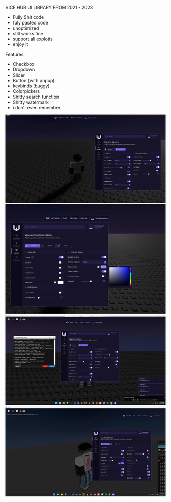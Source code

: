 VICE HUB UI LIBRARY FROM 2021 - 2023
- Fully Shit code
- fuly pasted code
- unoptimized
- still works fine
- support all explotis
- enjoy it


Features:
- Checkbox
- Dropdown
- Slider
- Button (with popup)
- keybinds (buggy)
- Colorpickers
- Shitty search function
- Shitty watermark
- i don't even remember


![Alt text](images/ss1.png?raw=true "Title")
![Alt text](images/ss2.png?raw=true "Title")
![Alt text](images/ss3.png?raw=true "Title")
![Alt text](images/ss4.png?raw=true "Title")
